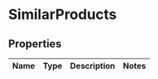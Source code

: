 # SimilarProducts

## Properties
Name | Type | Description | Notes
------------ | ------------- | ------------- | -------------
